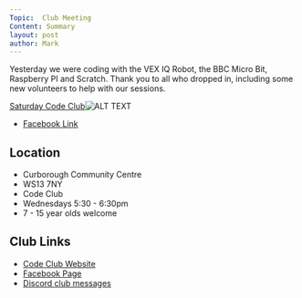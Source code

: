 ```yaml
---
Topic:  Club Meeting
Content: Summary
layout: post
author: Mark
---
```

Yesterday we were coding with the VEX IQ Robot, the BBC Micro Bit, Raspberry PI and Scratch. Thank you to all who dropped in, including some new volunteers to help with our sessions.

[Saturday Code Club](https://www.facebook.com/media/set/?set=ms.c.eJxNyLERADAIAsCNcoIi7D9ZmhT58uEoLSlEsfrgBSfe%7E_AtoWlMXBNQKNQ%7E-%7E-.bps.a.1785835458210213&type=1)![ALT TEXT](https://scontent.fbhx6-1.fna.fbcdn.net/v/t1.6435-9/46076612_1785835564876869_843163798884843520_n.jpg?stp=dst-jpg_p720x720&_nc_cat=111&ccb=1-7&_nc_sid=cdbe9c&_nc_ohc=x2HYzJP3QX8AX_qoSt1&_nc_ht=scontent.fbhx6-1.fna&edm=AKK4YLsEAAAA&oh=00_AfDt7UQMLReCCw2mDcVDMvRPZBKVWA4S3XDNXKGKjwvvMA&oe=654E2A56)

* [Facebook Link](https://www.facebook.com/LichfieldCoders/photos/a.1785835458210213/1785835558210203/?type=3)

## Location

* Curborough Community Centre
* WS13 7NY
* Code Club
* Wednesdays 5:30 - 6:30pm
* 7 - 15 year olds welcome

## Club Links

* [Code Club Website](https://lichfield-code-club.github.io/)
* [Facebook Page](https://www.facebook.com/LichfieldCoders)
* [Discord club messages](https://discord.gg/szz6xGK)
